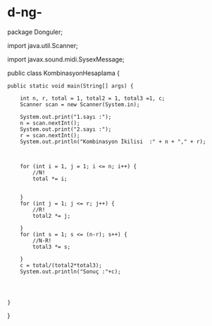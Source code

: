 # d-ng-
package Donguler;

import java.util.Scanner;

import javax.sound.midi.SysexMessage;

public class KombinasyonHesaplama {

	public static void main(String[] args) {

		int n, r, total = 1, total2 = 1, total3 =1, c;
		Scanner scan = new Scanner(System.in);

		System.out.print("1.sayı :");
		n = scan.nextInt();
		System.out.print("2.sayı :");
		r = scan.nextInt();
		System.out.println("Kombinasyon İkilisi  :" + n + "," + r);
		
				
	 
		for (int i = 1, j = 1; i <= n; i++) {
			//N!
			total *= i;
			

		}
		for (int j = 1; j <= r; j++) {
			//R!
			total2 *= j;

		}
		for (int s = 1; s <= (n-r); s++) {
			//N-R!
			total3 *= s;
			
		}
		c = total/(total2*total3);
		System.out.println("Sonuç :"+c);
		
		
		
		
	}

}
